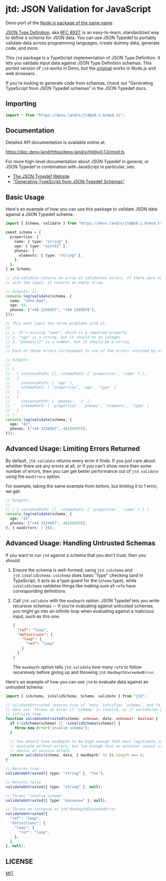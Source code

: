 # jtd: JSON Validation for JavaScript

Deno port of the [Node.js package of the same name][repo].

[JSON Type Definition][jtd], aka [RFC 8927], is an easy-to-learn, standardized
way to define a schema for JSON data. You can use JSON Typedef to portably
validate data across programming languages, create dummy data, generate code,
and more.

This `jtd` package is a TypeScript implementation of JSON Type Definition. It
lets you validate input data against JSON Type Definition schemas. This ported
version of `jtd` works in Deno, but the [original][repo] works in Node.js and
web browsers.

If you're looking to generate code from schemas, check out "Generating
TypeScript from JSON Typedef schemas" in the JSON Typedef docs.

## Importing

```js
import * from "https://deno.land/x/jtd@v0.1.0/mod.ts";
```

## Documentation

Detailed API documentation is available online at:

https://doc.deno.land/https/deno.land/x/jtd@v0.1.0/mod.ts

For more high-level documentation about JSON Typedef in general, or JSON Typedef
in combination with JavaScript in particular, see:

- [The JSON Typedef Website][jtd]
- ["Generating TypeScript from JSON Typedef Schemas"][jtd-ts-codegen]

## Basic Usage

Here's an example of how you can use this package to validate JSON data against
a JSON Typedef schema:

```ts
import { Schema, validate } from "https://deno.land/x/jtd@v0.1.0/mod.ts";

const schema = {
  properties: {
    name: { type: "string" },
    age: { type: "uint32" },
    phones: {
      elements: { type: "string" },
    },
  },
} as Schema;

// jtd.validate returns an array of validation errors. If there were no problems
// with the input, it returns an empty array.

// Outputs: []
console.log(validate(schema, {
  name: "John Doe",
  age: 43,
  phones: ["+44 1234567", "+44 2345678"],
}));

// This next input has three problems with it:
//
// 1. It's missing "name", which is a required property.
// 2. "age" is a string, but it should be an integer.
// 3. "phones[1]" is a number, but it should be a string.
//
// Each of those errors corresponds to one of the errors returned by validate.

// Outputs:
//
// [
//   { instancePath: [], schemaPath: [ 'properties', 'name' ] },
//   {
//     instancePath: [ 'age' ],
//     schemaPath: [ 'properties', 'age', 'type' ]
//   },
//   {
//     instancePath: [ 'phones', '1' ],
//     schemaPath: [ 'properties', 'phones', 'elements', 'type' ]
//   }
// ]
console.log(validate(schema, {
  age: "43",
  phones: ["+44 1234567", 442345678],
}));
```

## Advanced Usage: Limiting Errors Returned

By default, `jtd.validate` returns every error it finds. If you just care about
whether there are any errors at all, or if you can't show more than some number
of errors, then you can get better performance out of `jtd.validate` using the
`maxErrors` option.

For example, taking the same example from before, but limiting it to 1 error, we
get:

```ts
// Outputs:
//
// [ { instancePath: [], schemaPath: [ 'properties', 'name' ] } ]
console.log(validate(schema, {
  age: "43",
  phones: ["+44 1234567", 442345678],
}, { maxErrors: 1 }));
```

## Advanced Usage: Handling Untrusted Schemas

If you want to run `jtd` against a schema that you don't trust, then you should:

1. Ensure the schema is well-formed, using `jtd.isSchema` and
   `jtd.isValidSchema`. `isSchema` does basic "type" checking (and in
   TypeScript, it acts as a type guard for the `Schema` type), while
   `isValidSchema` validates things like making sure all `ref`s have
   corresponding definitions.

2. Call `jtd.validate` with the `maxDepth` option. JSON Typedef lets you write
   recursive schemas -- if you're evaluating against untrusted schemas, you
   might go into an infinite loop when evaluating against a malicious input,
   such as this one:

   ```json
   {
     "ref": "loop",
     "definitions": {
       "loop": {
         "ref": "loop"
       }
     }
   }
   ```

   The `maxDepth` option tells `jtd.validate` how many `ref`s to follow
   recursively before giving up and throwing `jtd.MaxDepthExceededError`.

Here's an example of how you can use `jtd` to evaluate data against an untrusted
schema:

```ts
import { isSchema, isValidSchema, Schema, validate } from "jtd";

// validateUntrusted returns true if `data` satisfies `schema`, and false if it
// does not. Throws an error if `schema` is invalid, or if validation goes in an
// infinite loop.
function validateUntrusted(schema: unknown, data: unknown): boolean {
  if (!isSchema(schema) || !isValidSchema(schema)) {
    throw new Error("invalid schema");
  }

  // You should tune maxDepth to be high enough that most legitimate schemas
  // evaluate without errors, but low enough that an attacker cannot cause a
  // denial of service attack.
  return validate(schema, data, { maxDepth: 32 }).length === 0;
}

// Returns true
validateUntrusted({ type: "string" }, "foo");

// Returns false
validateUntrusted({ type: "string" }, null);

// Throws "invalid schema"
validateUntrusted({ type: "nonsense" }, null);

// Throws an instance of jtd.MaxDepthExceededError
validateUntrusted({
  "ref": "loop",
  "definitions": {
    "loop": {
      "ref": "loop",
    },
  },
}, null);
```

## LICENSE

[MIT](LICENSE.txt)

[repo]: https://github.com/jsontypedef/json-typedef-js
[RFC 8927]: https://tools.ietf.org/html/rfc8927
[jtd]: https://jsontypedef.com
[jtd-ts-codegen]: https://jsontypedef.com/docs/typescript-codegen/
